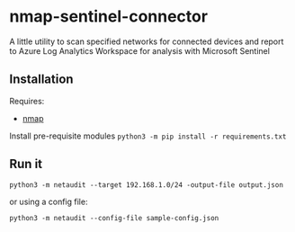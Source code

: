 # nmap-sentinel-connector

A little utility to scan specified networks for connected devices and report to Azure Log Analytics Workspace for analysis with Microsoft Sentinel

## Installation

Requires:

- [nmap](https://nmap.org)

Install pre-requisite modules `python3 -m pip install -r requirements.txt`

## Run it

`python3 -m netaudit --target 192.168.1.0/24 -output-file output.json`

or using a config file:

`python3 -m netaudit --config-file sample-config.json`
